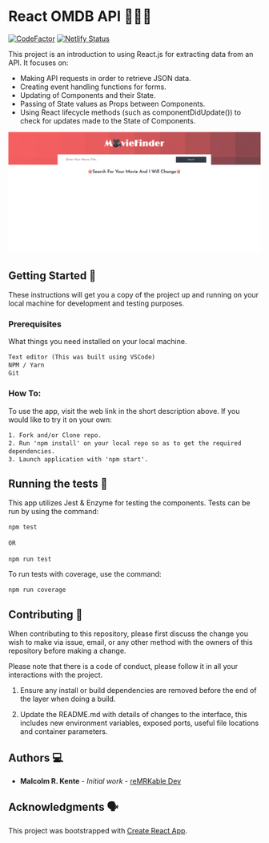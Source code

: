 # React OMDB API 🚀🚀🚀

[![CodeFactor](https://www.codefactor.io/repository/github/remrkabledev/react-omdb-api/badge)](https://www.codefactor.io/repository/github/remrkabledev/react-omdb-api) [![Netlify Status](https://api.netlify.com/api/v1/badges/771fb2bb-c56a-4265-9392-c09736273e57/deploy-status)](https://app.netlify.com/sites/remrkable-moviefinder/deploys)

This project is an introduction to using React.js for extracting data from an API. It focuses on:

- Making API requests in order to retrieve JSON data.
- Creating event handling functions for forms.
- Updating of Components and their State.
- Passing of State values as Props between Components.
- Using React lifecycle methods (such as componentDidUpdate()) to check for updates made to the State of Components.

![moviefinder-gif](./src/assets/images/moviefinder.gif)

## Getting Started 🏁

These instructions will get you a copy of the project up and running on your local machine for development and testing purposes.

### Prerequisites

What things you need installed on your local machine.

```
Text editor (This was built using VSCode)
NPM / Yarn
Git
```

### How To:

To use the app, visit the web link in the short description above. If you would like to try it on your own:

```
1. Fork and/or Clone repo.
2. Run 'npm install' on your local repo so as to get the required dependencies.
3. Launch application with 'npm start'.
```

## Running the tests 🧪

This app utilizes Jest & Enzyme for testing the components. Tests can be run by using the command:

```
npm test

OR

npm run test
```

To run tests with coverage, use the command:

```
npm run coverage
```

## Contributing 👋

When contributing to this repository, please first discuss the change you wish to make via issue, email, or any other method with the owners of this repository before making a change.

Please note that there is a code of conduct, please follow it in all your interactions with the project.

1. Ensure any install or build dependencies are removed before the end of the layer when doing a build.

2. Update the README.md with details of changes to the interface, this includes new environment variables, exposed ports, useful file locations and container parameters.

## Authors 💻

- **Malcolm R. Kente** - _Initial work_ - [reMRKable Dev](https://remrkabledev.com/)

## Acknowledgments 🗣️

This project was bootstrapped with [Create React App](https://github.com/facebook/create-react-app).
